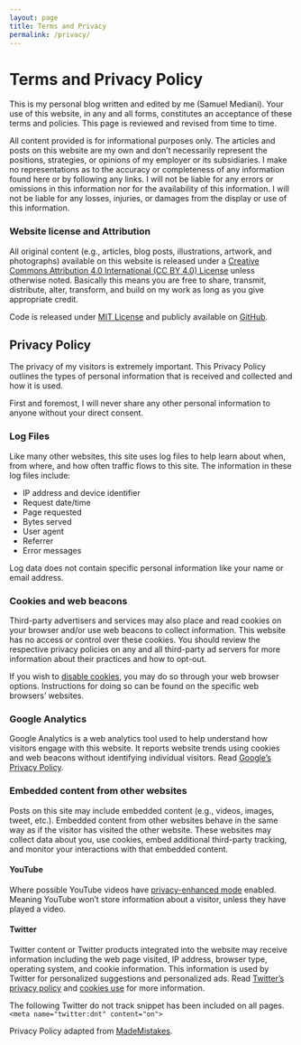 ```yaml
---
layout: page
title: Terms and Privacy
permalink: /privacy/
---
```


# Terms and Privacy Policy

This is my personal blog written and edited by me (Samuel Mediani). Your use of this website, in any and all forms, constitutes an acceptance of these terms and policies. This page is reviewed and revised from time to time.

All content provided is for informational purposes only. The articles and posts on this website are my own and don’t necessarily represent the positions, strategies, or opinions of my employer or its subsidiaries. I make no representations as to the accuracy or completeness of any information found here or by following any links. I will not be liable for any errors or omissions in this information nor for the availability of this information. I will not be liable for any losses, injuries, or damages from the display or use of this information.

### Website license and Attribution

All original content (e.g., articles, blog posts, illustrations, artwork, and photographs) available on this website is released under a [Creative Commons Attribution 4.0 International (CC BY 4.0) License](https://creativecommons.org/licenses/by/4.0/) unless otherwise noted. Basically this means you are free to share, transmit, distribute, alter, transform, and build on my work as long as you give appropriate credit.

Code is released under [MIT License](https://choosealicense.com/licenses/mit/) and publicly available on [GitHub](https://github.com/SamMed05/sm_blog).

## Privacy Policy

The privacy of my visitors is extremely important. This Privacy Policy outlines the types of personal information that is received and collected and how it is used.

First and foremost, I will never share any other personal information to anyone without your direct consent.

### Log Files

Like many other websites, this site uses log files to help learn about when, from where, and how often traffic flows to this site. The information in these log files include:

- IP address and device identifier
- Request date/time
- Page requested
- Bytes served
- User agent
- Referrer
- Error messages

Log data does not contain specific personal information like your name or email address.

### Cookies and web beacons

Third-party advertisers and services may also place and read cookies on your browser and/or use web beacons to collect information. This website has no access or control over these cookies. You should review the respective privacy policies on any and all third-party ad servers for more information about their practices and how to opt-out.

If you wish to [disable cookies](https://www.cookiesandyou.com/disable-cookies/windows/chrome/), you may do so through your web browser options. Instructions for doing so can be found on the specific web browsers’ websites.

### Google Analytics

Google Analytics is a web analytics tool used to help understand how visitors engage with this website. It reports website trends using cookies and web beacons without identifying individual visitors. Read [Google’s Privacy Policy](https://policies.google.com/privacy?hl=en).

### Embedded content from other websites

Posts on this site may include embedded content (e.g., videos, images, tweet, etc.). Embedded content from other websites behave in the same way as if the visitor has visited the other website. These websites may collect data about you, use cookies, embed additional third-party tracking, and monitor your interactions with that embedded content.

#### YouTube

Where possible YouTube videos have [privacy-enhanced mode](https://support.google.com/youtube/answer/171780?hl=en-GB#zippy=%2Cturn-on-privacy-enhanced-mode) enabled. Meaning YouTube won’t store information about a visitor, unless they have played a video.

#### Twitter

Twitter content or Twitter products integrated into the website may receive information including the web page visited, IP address, browser type, operating system, and cookie information. This information is used by Twitter for personalized suggestions and personalized ads. Read [Twitter’s privacy policy](https://twitter.com/en/privacy) and [cookies use](https://help.twitter.com/en/rules-and-policies/twitter-cookies) for more information.

The following Twitter do not track snippet has been included on all pages. `<meta name="twitter:dnt" content="on">`

<span class="caption">Privacy Policy adapted from <a href="https://mademistakes.com/terms/#privacy-policy" target="_blank">MadeMistakes</a>.</span>
